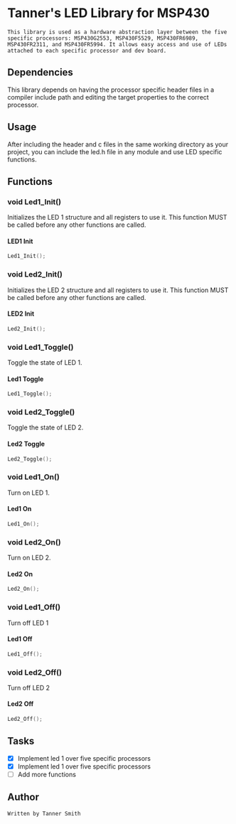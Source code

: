# Tanner's LED Library for MSP430
	This library is used as a hardware abstraction layer between the five specific processors: MSP430G2553, MSP430F5529, MSP430FR6989, MSP430FR2311, and MSP430FR5994. It allows easy access and use of LEDs attached to each specific processor and dev board.
  
 ## Dependencies
  This library depends on having the processor specific header files in a compiler include path and editing the target properties to the correct processor.
  
 ## Usage
  After including the header and c files in the same working directory as your project, you can include the led.h file in any module and use LED specific functions.

 ## Functions
  
 ### void Led1_Init()
  Initializes the LED 1 structure and all registers to use it. This function MUST be called before any other functions are called.
 #### LED1 Init
  ```c
  Led1_Init();
  ```
  
 ### void Led2_Init()
  Initializes the LED 2 structure and all registers to use it. This function MUST be called before any other functions are called.
 #### LED2 Init
  ```c
  Led2_Init();
  ```
  
 ### void Led1_Toggle()
   Toggle the state of LED 1.
 #### Led1 Toggle
  ```c
  Led1_Toggle();
  ```
  
  ### void Led2_Toggle()
   Toggle the state of LED 2.
 #### Led2 Toggle
  ```c
  Led2_Toggle();
  ```
  
 ### void Led1_On()
   Turn on LED 1.
 #### Led1 On
  ```c
  Led1_On();
  ```
  
  ### void Led2_On()
   Turn on LED 2.
 #### Led2 On
  ```c
  Led2_On();
  ```
  
 ### void Led1_Off()
   Turn off LED 1
 #### Led1 Off
  ```c
  Led1_Off();
  ```
  
  ### void Led2_Off()
   Turn off LED 2
 #### Led2 Off
  ```c
  Led2_Off();
  ```
  
 ## Tasks
  - [x] Implement led 1 over five specific processors
  - [x] Implement led 1 over five specific processors
  - [ ] Add more functions
  
  ## Author
	Written by Tanner Smith